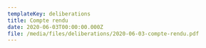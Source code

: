 ```yaml
---
templateKey: deliberations
title: Compte rendu
date: 2020-06-03T00:00:00.000Z
file: /media/files/deliberations/2020-06-03-compte-rendu.pdf
---
```

